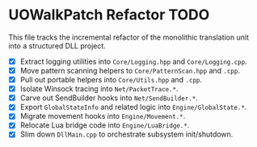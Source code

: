 # UOWalkPatch Refactor TODO

This file tracks the incremental refactor of the monolithic translation unit into a structured DLL project.

- [x] Extract logging utilities into `Core/Logging.hpp` and `Core/Logging.cpp`.
- [x] Move pattern scanning helpers to `Core/PatternScan.hpp` and `.cpp`.
- [x] Pull out portable helpers into `Core/Utils.hpp` and `.cpp`.
- [x] Isolate Winsock tracing into `Net/PacketTrace.*`.
- [x] Carve out SendBuilder hooks into `Net/SendBuilder.*`.
- [x] Export `GlobalStateInfo` and related logic into `Engine/GlobalState.*`.
 - [x] Migrate movement hooks into `Engine/Movement.*`.
 - [x] Relocate Lua bridge code into `Engine/LuaBridge.*`.
 - [x] Slim down `DllMain.cpp` to orchestrate subsystem init/shutdown.
